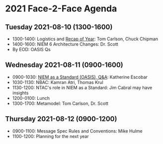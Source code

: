# 2021 Face-2-Face Agenda

## Tuesday 2021-08-10 (1300-1600)

- 1300-1400: Logistics and [Recap of Year](recap-of-year.md): Tom Carlson, Chuck Chipman
- 1400-1600: NIEM 6 Architecture Changes: Dr. Scott
- By EOD: OASIS Qs

## Wednesday 2021-08-11 (0900-1600)

- 0900-1030: [NIEM as a Standard (OASIS), Q&A](oasis-questions.md): Katherine Escobar
- 1030-1130: NBAC: Kamran Atri, Thomas Krul
- 1130-1200: NTAC's role in NIEM as a Standard: Jim Cabral may have insights
- 1200-0100: Lunch
- 1300-1700: Metamodel: Tom Carlson, Dr. Scott

## Thursday 2021-08-12 (0900-1200)

- 0900-1100: Message Spec Rules and Conventions: Mike Hulme
- 1100-1200: Planning for the next year
